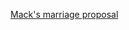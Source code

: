 ---
layout: post
wordpress_id: 1679
wordpress_url: http://noesbueno.com/archives/1679
date: '2014-01-17 14:55:56 -0600'
date_gmt: '2014-01-17 19:55:56 -0600'
body: |
  <p><a href="http://flickr.com/photos/99247795@N00/11879142204">Mack's marriage proposal</a></p>
---